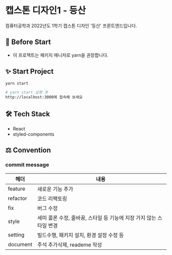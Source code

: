 # 캡스톤 디자인1 - 등산

컴퓨터공학과 2022년도 1학기 캡스톤 디자인 '등산' 프론트엔드입니다.

## 📌 Before Start

- 이 프로젝트는 패키지 매니저로 yarn을 권장합니다.

## ✨ Start Project

```bash
yarn start

# yarn start 실행 후
http://localhost:3000에 접속해 보세요
```

## 🛠 Tech Stack

- React
- styled-components

## ⚖ Convention

### commit message

| 헤더     | 내용                                                                |
| -------- | ------------------------------------------------------------------- |
| feature  | 새로운 기능 추가                                                    |
| refactor | 코드 리팩토링                                                       |
| fix      | 버그 수정                                                           |
| style    | 세미 콜론 수정, 줄바꿈, 스타일 등 기능에 지장 가지 않는 스타일 변경 |
| setting  | 빌드수행, 패키지 설치, 환경 설정 수정 등                            |
| document | 주석 추가삭제, reademe 작성                                         |
